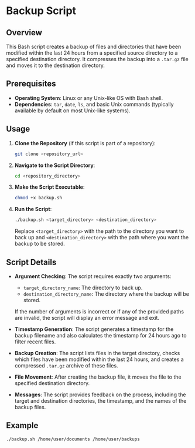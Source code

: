 # Backup Script

## Overview

This Bash script creates a backup of files and directories that have been modified within the last 24 hours from a specified source directory to a specified destination directory. It compresses the backup into a `.tar.gz` file and moves it to the destination directory.

## Prerequisites

- **Operating System**: Linux or any Unix-like OS with Bash shell.
- **Dependencies**: `tar`, `date`, `ls`, and basic Unix commands (typically available by default on most Unix-like systems).

## Usage

1. **Clone the Repository** (if this script is part of a repository):

    ```bash
    git clone <repository_url>
    ```

2. **Navigate to the Script Directory**:

    ```bash
    cd <repository_directory>
    ```

3. **Make the Script Executable**:

    ```bash
    chmod +x backup.sh
    ```

4. **Run the Script**:

    ```bash
    ./backup.sh <target_directory> <destination_directory>
    ```

    Replace `<target_directory>` with the path to the directory you want to back up and `<destination_directory>` with the path where you want the backup to be stored.

## Script Details

- **Argument Checking**: The script requires exactly two arguments:
  - `target_directory_name`: The directory to back up.
  - `destination_directory_name`: The directory where the backup will be stored.

  If the number of arguments is incorrect or if any of the provided paths are invalid, the script will display an error message and exit.

- **Timestamp Generation**: The script generates a timestamp for the backup filename and also calculates the timestamp for 24 hours ago to filter recent files.

- **Backup Creation**: The script lists files in the target directory, checks which files have been modified within the last 24 hours, and creates a compressed `.tar.gz` archive of these files.

- **File Movement**: After creating the backup file, it moves the file to the specified destination directory.

- **Messages**: The script provides feedback on the process, including the target and destination directories, the timestamp, and the names of the backup files.

## Example

```bash
./backup.sh /home/user/documents /home/user/backups

